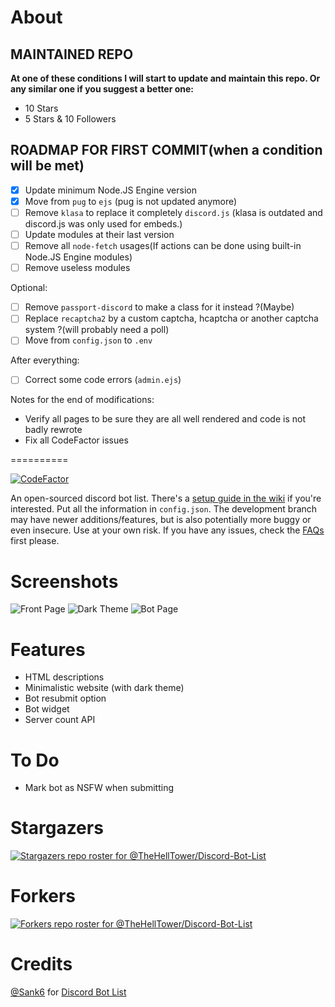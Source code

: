 # About

## MAINTAINED REPO

<strong>At one of these conditions I will start to update and maintain this repo. Or any similar one if you suggest a better one:</strong>

- 10 Stars
- 5 Stars & 10 Followers

## ROADMAP FOR FIRST COMMIT(when a condition will be met)

- [x] Update minimum Node.JS Engine version
- [x] Move from `pug` to `ejs` (pug is not updated anymore)
- [ ] Remove `klasa` to replace it completely `discord.js` (klasa is outdated and discord.js was only used for embeds.)
- [ ] Update modules at their last version
- [ ] Remove all `node-fetch` usages(If actions can be done using built-in Node.JS Engine modules)
- [ ] Remove useless modules

Optional:
- [ ] Remove `passport-discord` to make a class for it instead ?(Maybe)
- [ ] Replace `recaptcha2` by a custom captcha, hcaptcha or another captcha system ?(will probably need a poll)
- [ ] Move from `config.json` to `.env`

After everything:
- [ ] Correct some code errors (`admin.ejs`)

Notes for the end of modifications:
- Verify all pages to be sure they are all well rendered and code is not badly rewrote
- Fix all CodeFactor issues

==========

[![CodeFactor](https://www.codefactor.io/repository/github/thehelltower/discord-bot-list/badge)](https://www.codefactor.io/repository/github/thehelltower/discord-bot-list)

An open-sourced discord bot list.
There's a [setup guide in the wiki](https://github.com/TheHellTower/Discord-Bot-List/wiki/Setup-Information) if you're interested. Put all the information in `config.json`.
The development branch may have newer additions/features, but is also potentially more buggy or even insecure. Use at your own risk.
If you have any issues, check the [FAQs](https://github.com/TheHellTower/Discord-Bot-List/wiki/FAQs) first please.

# Screenshots
![Front Page](/screenshots/front.png?raw=true "Front Page")
![Dark Theme](/screenshots/dark.png?raw=true "Dark Theme")
![Bot Page](/screenshots/bot.png?raw=true "Bot Page")


# Features
 - HTML descriptions
 - Minimalistic website (with dark theme)
 - Bot resubmit option
 - Bot widget
 - Server count API

# To Do
 - Mark bot as NSFW when submitting

# Stargazers
[![Stargazers repo roster for @TheHellTower/Discord-Bot-List](https://reporoster.com/stars/dark/notext/TheHellTower/Discord-Bot-List)](https://github.com/TheHellTower/Discord-Bot-List/stargazers)

# Forkers
[![Forkers repo roster for @TheHellTower/Discord-Bot-List](https://reporoster.com/forks/dark/notext/TheHellTower/Discord-Bot-List)](https://github.com/TheHellTower/Discord-Bot-List/network/members)

# Credits

[@Sank6](https://github.com/Sank6) for [Discord Bot List](https://github.com/Sank6/Discord-Bot-List)
